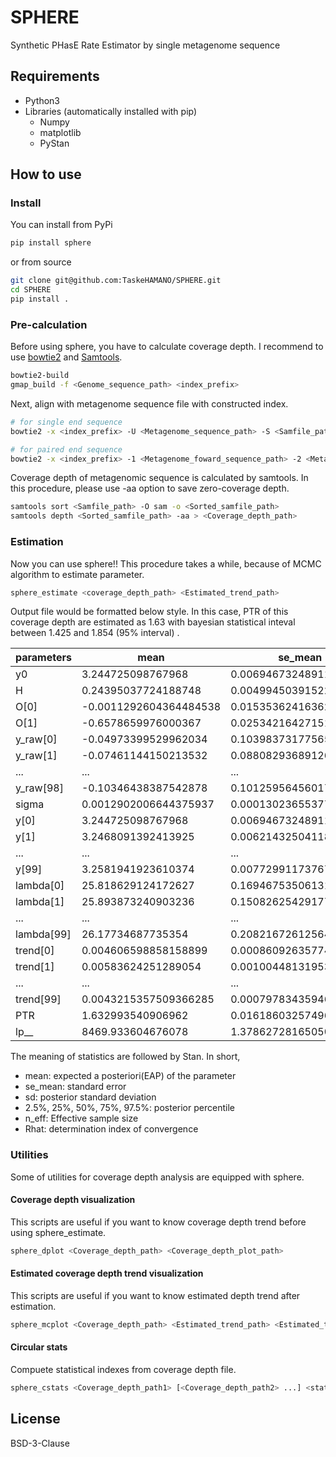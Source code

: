 # SPHERE
Synthetic PHasE Rate Estimator by single metagenome sequence

## Requirements

* Python3
* Libraries (automatically installed with pip)
    * Numpy
    * matplotlib
    * PyStan

## How to use

### Install

You can install from PyPi

```bash
pip install sphere
```

or from source

```bash
git clone git@github.com:TaskeHAMANO/SPHERE.git
cd SPHERE
pip install .
```

### Pre-calculation

Before using sphere, you have to calculate coverage depth. I recommend to use [bowtie2](http://bowtie-bio.sourceforge.net/bowtie2/index.shtml) and [Samtools](http://www.htslib.org).

```bash
bowtie2-build
gmap_build -f <Genome_sequence_path> <index_prefix>
```

Next, align with metagenome sequence file with constructed index.

```bash
# for single end sequence
bowtie2 -x <index_prefix> -U <Metagenome_sequence_path> -S <Samfile_path>

# for paired end sequence
bowtie2 -x <index_prefix> -1 <Metagenome_foward_sequence_path> -2 <Metagenome_reverse_sequence_path> -S <Samfile_path>
```

Coverage depth of metagenomic sequence is calculated by samtools. In this procedure, please use -aa option to save zero-coverage depth.

```bash
samtools sort <Samfile_path> -O sam -o <Sorted_samfile_path>
samtools depth <Sorted_samfile_path> -aa > <Coverage_depth_path>
```

### Estimation

Now you can use sphere!! This procedure takes a while, because of MCMC algorithm to estimate parameter.

```bash
sphere_estimate <coverage_depth_path> <Estimated_trend_path>
```

Output file would be formatted below style. In this case, PTR of this coverage depth are estimated as 1.63 with bayesian statistical inteval between 1.425 and 1.854 (95% interval) .

|parameters  | mean                   | se_mean                | sd                     | 2.5%                  | 25%                    | 50%                   | 75%                   | 97.5%               | n_eff| Rhat               | 
|------------|------------------------|------------------------|-----------------------|------------------------|-----------------------|-----------------------|-----------------------|----------------------|------|--------------------|
| y0         | 3.244725098767968      | 0.006946732489113307   | 0.06213346426865469   | 3.0817000534826366     | 3.205858122802362     | 3.249033071864881     | 3.296072440168734     | 3.3377861620809997   | 80.0 | 1.0223190057218234 |
| H          | 0.24395037724188748    | 0.00499450391522601    | 0.0356678922466636    | 0.1772370926811655     | 0.21754851275869802   | 0.24244564021620219   | 0.2698540281492474    | 0.30863477786893434  | 51.0 | 0.9918079063711883 |
| O[0]       | -0.0011292604364484538 | 0.015353624163629178   | 0.1373269893234328    | -0.2489190543412273    | -0.09195473632772605  | 0.00757701632451746   | 0.039094325352131885  | 0.309186272958315    | 80.0 | 0.9878109064054629 |
| O[1]       | -0.6578659976000367    | 0.025342164271510138   | 0.22666720803225243   | -0.9793191816757578    | -0.8306432484045103   | -0.7165325865978199   | -0.50546867319251     | -0.14570802682271736 | 80.0 | 0.9977499893773343 |
| y_raw[0]   | -0.04973399529962034   | 0.10398373177565443    | 0.9300587712178728    | -1.5033498740286158    | -0.9060951825723899   | -0.05411914172013754  | 0.6786712750656294    | 1.5020645285562204   | 80.0 | 1.000081375104273  |
| y_raw[1]   | -0.07461144150213532   | 0.08808293689126122    | 0.7878377381867364    | -1.3919123719143867    | -0.6843507627278305   | -0.06969953035230658  | 0.5466277688425799    | 1.37840622901814     | 80.0 | 0.9900508018100893 |
| ...         | ...                   | ...                    | ...                   | ...                    | ...                   | ...                   | ...                   | ...                  | ...  | ...                |
| y_raw[98]  | -0.10346438387542878   | 0.10125956456017199    | 0.9056930789142926    | -1.546088807723561     | -0.8757685698290372   | -0.11118357874367135  | 0.6153171470693455    | 1.483589846960696    | 80.0 | 1.005083970191178  |
| sigma      | 0.0012902006644375937  | 0.00013023655377049747 | 0.0011648711495445556 | 0.00011198025013377596 | 0.0004905216686313984 | 0.0010456322638122395 | 0.0017293227189403542 | 0.005062722429171181 | 80.0 | 0.9922610203471293 |
| y[0]       | 3.244725098767968      | 0.006946732489113307   | 0.06213346426865469   | 3.0817000534826366     | 3.205858122802362     | 3.249033071864881     | 3.296072440168734     | 3.3377861620809997   | 80.0 | 1.0223190057218234 |
| y[1]       | 3.2468091392413925     | 0.006214325041184842   | 0.05558261290547395   | 3.1128481684614786     | 3.2063177468367687    | 3.2477906740897935    | 3.2905554424430252    | 3.3375675787452277   | 80.0 | 1.0110511376995404 |
| ...         | ...                   | ...                    | ...                   | ...                    | ...                   | ...                   | ...                   | ...                  | ...  | ...                |
| y[99]      | 3.2581941923610374     | 0.007729911737674452   | 0.06913843242205439   | 3.129115053720513      | 3.2121303691394827    | 3.263031313073877     | 3.3004034980324755    | 3.4274739491460435   | 80.0 | 0.9960699243068882 |
| lambda[0]  | 25.818629124172627     | 0.16946753506131154    | 1.5157637135056865    | 21.85011058426157      | 24.73317694070498     | 25.845461848552574    | 27.043541356686266    | 28.18263691879644    | 80.0 | 1.0231601413023468 |
| lambda[1]  | 25.893873240903236     | 0.1508262542917771     | 1.349031029552332     | 22.796712535204318     | 24.8414244264876      | 25.888146958469406    | 26.90625921190773     | 28.200693313933595   | 80.0 | 1.0116704036496502 |
| ...         | ...                   | ...                    | ...                   | ...                    | ...                   | ...                   | ...                   | ...                  | ...  | ...                |
| lambda[99] | 26.17734687735354      | 0.2082167261256452     | 1.8623470146775964    | 23.000017590003985     | 25.057820884156886    | 26.17378629712919     | 27.131612646813274    | 31.12039559041608    | 80.0 | 0.9928753717326023 |
| trend[0]   | 0.004606598858158899   | 0.0008609263577451374  | 0.007203026693149317  | 8.521470759110584e-08  | 0.0005613857162643589 | 0.0014160494018129817 | 0.004936060220532905  | 0.027574102209376568 | 70.0 | 0.9937817183956141 |
| trend[1]   | 0.00583624251289054    | 0.0010044813195353032  | 0.00875686512505755   | 5.162537537107799e-07  | 0.0003454625674718021 | 0.0028125665839377717 | 0.008022150851201396  | 0.0349812261251125   | 76.0 | 0.9913141112566377 |
| ...         | ...                   | ...                    | ...                   | ...                    | ...                   | ...                   | ...                   | ...                  | ...  | ...                |
| trend[99]  | 0.0043215357509366285  | 0.0007978343594683739  | 0.006579110671670231  | 1.322368573454064e-05  | 0.0003434176292956229 | 0.0019790597622193346 | 0.004873902081611361  | 0.024203626700653864 | 68.0 | 0.996006881434185  |
| PTR        | 1.632993540906962      | 0.016186032574963205   | 0.11671914079072053   | 1.425447724623758      | 1.545113376998368     | 1.623998812328479     | 1.7155060855486712    | 1.853910233599092    | 52.0 | 0.9912525097489538 |
| lp__       | 8469.933604676078      | 1.3786272816505014     | 8.609524614444807     | 8455.086062908038      | 8463.807336344065     | 8468.900823716858     | 8476.378901528202     | 8487.448595590806    | 39.0 | 1.0150201166275272 |

The meaning of statistics are followed by Stan. In short,

* mean: expected a posteriori(EAP) of the parameter
* se_mean: standard error
* sd: posterior standard deviation
* 2.5%, 25%, 50%, 75%, 97.5%: posterior percentile
* n_eff: Effective sample size
* Rhat: determination index of convergence

### Utilities

Some of utilities for coverage depth analysis are equipped with sphere.

#### Coverage depth visualization

This scripts are useful if you want to know coverage depth trend before using sphere_estimate.

```bash
sphere_dplot <Coverage_depth_path> <Coverage_depth_plot_path>
```

#### Estimated coverage depth trend visualization

This scripts are useful if you want to know estimated depth trend after estimation.


```bash
sphere_mcplot <Coverage_depth_path> <Estimated_trend_path> <Estimated_trend_plot_path>
```

#### Circular stats

Compuete statistical indexes from coverage depth file.

```bash
sphere_cstats <Coverage_depth_path1> [<Coverage_depth_path2> ...] <stats_path>
```

## License

BSD-3-Clause
